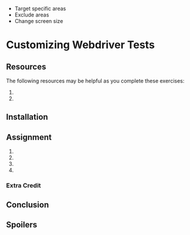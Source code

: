 - Target specific areas
- Exclude areas
- Change screen size


# Customizing Webdriver Tests

## Resources

The following resources may be helpful as you complete these exercises:

1.
2.

## Installation


## Assignment

1.
2.
3.
4.

### Extra Credit

## Conclusion

## Spoilers
